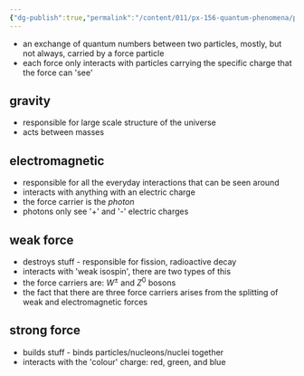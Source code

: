 ```yaml
---
{"dg-publish":true,"permalink":"/content/011/px-156-quantum-phenomena/px-156-b-particle-physics/px-156-e-introduction/px-156-e2-forces/","created":"2024-11-25T10:50:32.000+00:00","updated":"2024-11-26T20:02:36.013+00:00"}
---
```


- an exchange of quantum numbers between two particles, mostly, but not always, carried by a force particle
- each force only interacts with particles carrying the specific charge that the force can 'see'
## gravity
- responsible for large scale structure of the universe
- acts between masses
## electromagnetic
- responsible for all the everyday interactions that can be seen around
- interacts with anything with an electric charge
- the force carrier is the *photon*
- photons only see '+' and '-' electric charges
## weak force
- destroys stuff - responsible for fission, radioactive decay
- interacts with 'weak isospin', there are two types of this
- the force carriers are: $W^{\pm}$ and $Z^{0}$ bosons
- the fact that there are three force carriers arises from the splitting of weak and electromagnetic forces
## strong force
- builds stuff - binds particles/nucleons/nuclei together
- interacts with the 'colour' charge: red, green, and blue
